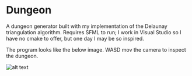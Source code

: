 # Dungeon
A dungeon generator built with my implementation of the Delaunay triangulation algorithm. Requires SFML to run; I work in Visual Studio so I have no cmake to offer, but one day I may be so inspired.

The program looks like the below image. WASD mov the camera to inspect the dungeon.

![alt text](resource/dungeon.png)
